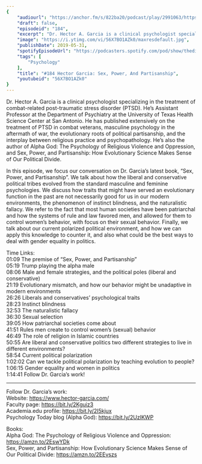 ```yaml
---
{
	"audiourl": "https://anchor.fm/s/822ba20/podcast/play/2991063/https%3A%2F%2Fd3ctxlq1ktw2nl.cloudfront.net%2Fproduction%2F2019-3-20%2F13202985-44100-2-78849b5eff0f2.m4a",
	"draft": false,
	"episodeid": "184",
	"excerpt": "Dr. Hector A. Garcia is a clinical psychologist specializing in the treatment of combat-related post-traumatic stress disorder (PTSD). He’s Assistant Professor at the Department of Psychiatry at the University of Texas Health Science Center at San Antonio. He has published extensively on the treatment of PTSD in combat veterans, masculine psychology in the aftermath of war, the evolutionary roots of political partisanship, and the interplay between religious practice and psychopathology. He’s also the author of Alpha God: The Psychology of Religious Violence and Oppression, and Sex, Power, and Partisanship: How Evolutionary Science Makes Sense of Our Political Divide.",
	"image": "https://i.ytimg.com/vi/56X7BO1AZk0/maxresdefault.jpg",
	"publishDate": 2019-05-31,
	"spotifyEpisodeUrl": "https://podcasters.spotify.com/pod/show/thedissenter/episodes/184-Hector-Garcia-Sex--Power--And-Partisanship-e3ppgn",
	"tags": [
		"Psychology"
	],
	"title": "#184 Hector Garcia: Sex, Power, And Partisanship",
	"youtubeid": "56X7BO1AZk0"
}
---
```

Dr. Hector A. Garcia is a clinical psychologist specializing in the treatment of combat-related post-traumatic stress disorder (PTSD). He’s Assistant Professor at the Department of Psychiatry at the University of Texas Health Science Center at San Antonio. He has published extensively on the treatment of PTSD in combat veterans, masculine psychology in the aftermath of war, the evolutionary roots of political partisanship, and the interplay between religious practice and psychopathology. He’s also the author of Alpha God: The Psychology of Religious Violence and Oppression, and Sex, Power, and Partisanship: How Evolutionary Science Makes Sense of Our Political Divide.

In this episode, we focus our conversation on Dr. Garcia’s latest book, “Sex, Power, and Partisanship”. We talk about how the liberal and conservative political tribes evolved from the standard masculine and feminine psychologies. We discuss how traits that might have served an evolutionary function in the past are not necessarily good for us in our modern environments, the phenomenon of instinct blindness, and the naturalistic fallacy. We refer to the fact that most human societies have been patriarchal and how the systems of rule and law favored men, and allowed for them to control women’s behavior, with focus on their sexual behavior. Finally, we talk about our current polarized political environment, and how we can apply this knowledge to counter it, and also what could be the best ways to deal with gender equality in politics.

Time Links:  
<time>01:09</time> The premise of “Sex, Power, and Partisanship”  
<time>05:19</time> Trump playing the alpha male                                          
<time>08:06</time> Male and female strategies, and the political poles (liberal and conservative)                                      
<time>21:19</time> Evolutionary mismatch, and how our behavior might be unadaptive in modern environments                                             
<time>26:26</time> Liberals and conservatives’ psychological traits                                   
<time>28:23</time> Instinct blindness                             
<time>32:53</time> The naturalistic fallacy                       
<time>36:30</time> Sexual selection            
<time>39:05</time> How patriarchal societies come about     
<time>41:51</time> Rules men create to control women’s (sexual) behavior  
<time>46:49</time> The role of religion in Islamic countries  
<time>50:55</time> Are liberal and conservative politics two different strategies to live in different environments?  
<time>58:54</time> Current political polarization  
<time>1:02:02</time> Can we tackle political polarization by teaching evolution to people?  
<time>1:06:15</time> Gender equality and women in politics  
<time>1:14:41</time> Follow Dr. Garcia’s work!

---

Follow Dr. Garcia’s work:  
Website: https://www.hector-garcia.com/  
Faculty page: https://bit.ly/2Kguiz3  
Academia.edu profile: https://bit.ly/2I5kjux  
Psychology Today blog (Alpha God): https://bit.ly/2UzIKWP

Books:  
Alpha God: The Psychology of Religious Violence and Oppression: https://amzn.to/2EswYDk  
Sex, Power, and Partisanship: How Evolutionary Science Makes Sense of Our Political Divide: https://amzn.to/2EEvszs
